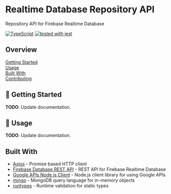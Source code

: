 # Realtime Database Repository API

Repository API for Firebase Realtime Database

[![TypeScript](https://badgen.net/badge/-/typescript?icon=typescript&label)](https://www.typescriptlang.org/)
[![tested with jest](https://img.shields.io/badge/tested_with-jest-99424f.svg)](https://github.com/facebook/jest)

## Overview

[Getting Started](#🚧-getting-started)  
[Usage](#🚧-usage)  
[Built With](#built-with)  
[Contributing](docs/CONTRIBUTING.md)

## :construction: Getting Started

**TODO**: Update documentation.

## :construction: Usage

**TODO**: Update documentation.

## Built With

- [Axios][1] - Promise based HTTP client
- [Firebase Database REST API][2] - REST API for Firebase Realtime Database
- [Google APIs Node.js Client][3] - Node.js client library for using Google APIs
- [mingo][4] - MongoDB query language for in-memory objects
- [runtypes][5] - Runtime validation for static types

[1]: https://github.com/axios/axios
[2]: https://firebase.google.com/docs/reference/rest/database
[3]: https://github.com/googleapis/google-api-nodejs-client
[4]: https://github.com/kofrasa/mingo
[5]: https://github.com/pelotom/runtypes
